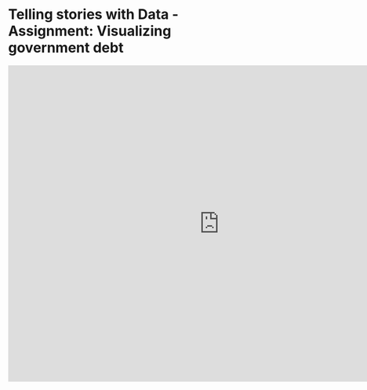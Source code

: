 # Telling stories with Data - Assignment: Visualizing government debt

<iframe src="https://data.oecd.org/chart/6Olp" width="860" height="645" style="border: 0" mozallowfullscreen="true" webkitallowfullscreen="true" allowfullscreen="true"><a href="https://data.oecd.org/chart/6Olp" target="_blank">OECD Chart: General government debt, Total, % of GDP, Annual, 2018</a></iframe>

